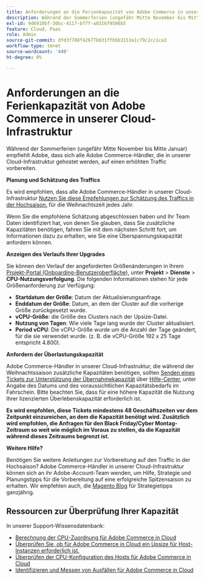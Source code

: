 ```yaml
---
title: Anforderungen an die Ferienkapazität von Adobe Commerce in unserer Cloud-Infrastruktur
description: Während der Sommerferien (ungefähr Mitte November bis Mitte Januar) empfiehlt Adobe, dass sich alle Adobe Commerce-Händler, die in unserer Cloud-Infrastruktur gehostet werden, auf einen erhöhten Traffic vorbereiten.
exl-id: 9d6910bf-30bc-4117-bf7f-a0316f9506b5
feature: Cloud, Paas
role: Admin
source-git-commit: dfd3f788f42677b631ffb5b3153a1c79c2cc1ca3
workflow-type: tm+mt
source-wordcount: '449'
ht-degree: 0%

---
```


# Anforderungen an die Ferienkapazität von Adobe Commerce in unserer Cloud-Infrastruktur

Während der Sommerferien (ungefähr Mitte November bis Mitte Januar) empfiehlt Adobe, dass sich alle Adobe Commerce-Händler, die in unserer Cloud-Infrastruktur gehostet werden, auf einen erhöhten Traffic vorbereiten.

**Planung und Schätzung des Traffics**

Es wird empfohlen, dass alle Adobe Commerce-Händler in unserer Cloud-Infrastruktur [Nutzen Sie diese Empfehlungen zur Schätzung des Traffics in der Hochsaison.](https://business.adobe.com/blog/how-to/the-5-ps-of-peak-season-performance-a-guide-to-preparing-your-infrastructure-for-high-traffic) für die Weihnachtszeit jedes Jahr.

Wenn Sie die empfohlene Schätzung abgeschlossen haben und Ihr Team Daten identifiziert hat, von denen Sie glauben, dass Sie zusätzliche Kapazitäten benötigen, fahren Sie mit dem nächsten Schritt fort, um Informationen dazu zu erhalten, wie Sie eine Überspannungskapazität anfordern können.

**Anzeigen des Verlaufs Ihrer Upgrades**

Sie können den Verlauf der angeforderten Größenänderungen in Ihrem [Projekt-Portal (Onboarding-Benutzeroberfläche)](https://devdocs.magento.com/cloud/onboarding/onboarding-tasks.html), unter **Projekt** > **Dienste** > **CPU-Nutzungsverfolgung**.
Die folgenden Informationen stehen für jede Größenanforderung zur Verfügung:

* **Startdatum der Größe**: Datum der Aktualisierungsanfrage.
* **Enddatum der Größe**: Datum, an dem der Cluster auf die vorherige Größe zurückgesetzt wurde.
* **vCPU-Größe**: die Größe des Clusters nach der Upsize-Datei.
* **Nutzung von Tagen**: Wie viele Tage lang wurde der Cluster aktualisiert.
* **Period vCPU**: Die vCPU-Größe wurde um die Anzahl der Tage geändert, für die sie verwendet wurde. (z. B. die vCPU-Größe 192 x 25 Tage entspricht 4.800).

**Anfordern der Überlastungskapazität**

Adobe Commerce-Händler in unserer Cloud-Infrastruktur, die während der Weihnachtssaison zusätzliche Kapazitäten benötigen, sollten [Senden eines Tickets zur Unterstützung der Übernahmekapazität](https://experienceleague.adobe.com/docs/commerce-knowledge-base/kb/how-to/how-to-request-temporary-magento-upsize.html) über [Hilfe-Center](/help/overview.md), unter Angabe des Datums und des voraussichtlichen Kapazitätsbedarfs im Fahrschein. Bitte beachten Sie, dass für eine höhere Kapazität die Nutzung Ihrer lizenzierten Überlebenskapazität erforderlich ist.

**Es wird empfohlen, diese Tickets mindestens 48 Geschäftszeiten vor dem Zeitpunkt einzureichen, an dem die Kapazität benötigt wird. Zusätzlich wird empfohlen, die Anfragen für den Black Friday/Cyber Montag-Zeitraum so weit wie möglich im Voraus zu stellen, da die Kapazität während dieses Zeitraums begrenzt ist.**


**Weitere Hilfe?**

Benötigen Sie weitere Anleitungen zur Vorbereitung auf den Traffic in der Hochsaison? Adobe Commerce-Händler in unserer Cloud-Infrastruktur können sich an ihr Adobe-Account-Team wenden, um Hilfe, Strategie und Planungstipps für die Vorbereitung auf eine erfolgreiche Spitzensaison zu erhalten. Wir empfehlen auch, die [Magento Blog](https://magento.com/blog) für Strategietipps ganzjährig.

## Ressourcen zur Überprüfung Ihrer Kapazität

In unserer Support-Wissensdatenbank:

* [Berechnung der CPU-Zuordnung für Adobe Commerce in Cloud](https://experienceleague.adobe.com/docs/commerce-knowledge-base/kb/how-to/magento-commerce-cloud-cpu-allocation-calculation.html)
* [Überprüfen Sie, ob für Adobe Commerce in Cloud ein Upsize für Host-Instanzen erforderlich ist.](https://experienceleague.adobe.com/docs/commerce-knowledge-base/kb/how-to/magento-commerce-cloud-check-if-upsize-for-hosts-instances-is-needed.html)
* [Überprüfen der CPU-Konfiguration des Hosts für Adobe Commerce in Cloud](https://experienceleague.adobe.com/docs/commerce-knowledge-base/kb/how-to/magento-commerce-cloud-check-hosts-cpu-configuration.html)
* [Identifizieren und Messen von Ausfällen für Adobe Commerce in Cloud](https://experienceleague.adobe.com/docs/commerce-knowledge-base/kb/how-to/how-to-identify-outages.html)
